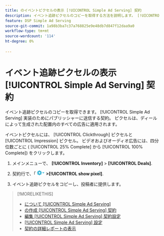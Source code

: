 ```yaml
---
title: のイベントピクセルの表示 [!UICONTROL Simple Ad Serving] 契約
description: イベント追跡ピクセルのコピーを取得する方法を説明します。 [!UICONTROL Simple Ad Serving] 契約
feature: DSP Simple Ad Serving
source-git-commit: 1a98b3ba7c37a768825e9e48db7d847f12daa9a0
workflow-type: tm+mt
source-wordcount: '114'
ht-degree: 0%

---
```


# イベント追跡ピクセルの表示 [!UICONTROL Simple Ad Serving] 契約

イベント追跡ピクセルのコピーを取得できます。 [!UICONTROL Simple Ad Serving] 実装のためにパブリッシャーに送信する契約。 ピクセルは、ディールによって生成された配置内のすべての広告に適用されます。

イベントピクセルには、 [!UICONTROL Clickthrough] ピクセルと [!UICONTROL Impression] ピクセル。 ビデオおよびオーディオ広告には、四分位数ごとに ( [!UICONTROL 25% Complete] から [!UICONTROL 100% Complete]) をクリックします。

1. メインメニューで、 **[!UICONTROL Inventory]** > **[!UICONTROL Deals]**.

1. 契約行で、「 ![オプションメニュー](/help/dsp/assets/options-menu.png) **>[!UICONTROL show pixel]**.

1. イベント追跡ピクセルをコピーし、投稿者に提供します。

>[!MORELIKETHIS]
>
>* [について [!UICONTROL Simple Ad Serving]](simple-deal-about.md)
>* [の作成 [!UICONTROL Simple Ad Serving] 契約](simple-deal-create.md)
>* [編集 [!UICONTROL Simple Ad Serving] 契約設定](simple-deal-edit.md)
>* [[!UICONTROL Simple Ad Serving] 設定](simple-deal-settings.md)
>* [契約の詳細レポートの表示](/help/dsp/inventory/deal-view-report.md)


